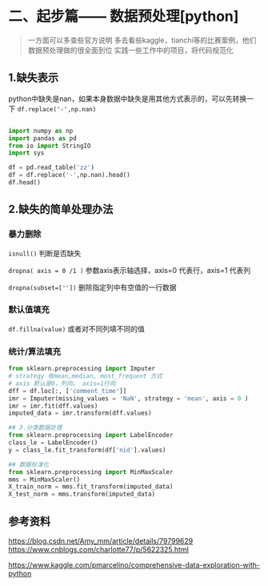 # 二、起步篇—— 数据预处理[python]

> 一方面可以多查些官方说明
> 多去看些kaggle，tianchi等的比赛案例，他们数据预处理做的很全面到位
> 实践一些工作中的项目，将代码规范化



## 1.缺失表示
python中缺失是nan，如果本身数据中缺失是用其他方式表示的，可以先转换一下
`df.replace('-',np.nan)`


```python

import numpy as np
import pandas as pd
from io import StringIO
import sys

df = pd.read_table('zz')
df = df.replace('-',np.nan).head()
df.head()
```




## 2.缺失的简单处理办法

### 暴力删除

`isnull()`   判断是否缺失

`dropna( axis = 0 /1 )` 参数axis表示轴选择，axis=0 代表行，axis=1 代表列

`dropna(subset=[''])`   删除指定列中有空值的一行数据


### 默认值填充

`df.fillna(value)`
或者对不同列填不同的值


### 统计/算法填充


```python
from sklearn.preprocessing import Imputer
# strategy 有mean,median, most_frequent 方式
# axis 默认是0，列向， axis=1行向
dff = df.loc[:, ['comment_time']]
imr = Imputer(missing_values = 'NaN', strategy = 'mean', axis = 0 )
imr = imr.fit(dff.values)
imputed_data = imr.transform(dff.values)
```


```python
## 3.分类数据处理
from sklearn.preprocessing import LabelEncoder
class_le = LabelEncoder()
y = class_le.fit_transform(df['nid'].values)

```


```python
## 数据标准化
from sklearn.preprocessing import MinMaxScaler
mms = MinMaxScaler()
X_train_norm = mms.fit_transform(imputed_data)
X_test_norm = mms.transform(imputed_data)
```

## 参考资料
https://blog.csdn.net/Amy_mm/article/details/79799629
https://www.cnblogs.com/charlotte77/p/5622325.html

https://www.kaggle.com/pmarcelino/comprehensive-data-exploration-with-python



